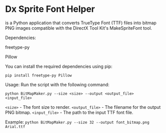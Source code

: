 # Dx Sprite Font Helper
is a Python application that converts TrueType Font (TTF) files into bitmap PNG images compatible with the DirectX Tool Kit's MakeSpriteFont tool.

Dependencies:

freetype-py

Pillow

You can install the required dependencies using pip:

`pip install freetype-py Pillow`


Usage:
Run the script with the following command:

`python BitMapMaker.py --size <size> --output <output_file> <input_file>`

`<size>` - The font size to render.
`<output_file>` - The filename for the output PNG bitmap.
`<input_file>` - The path to the input TTF font file.

Example:
`python BitMapMaker.py --size 32 --output font_bitmap.png Arial.ttf`

